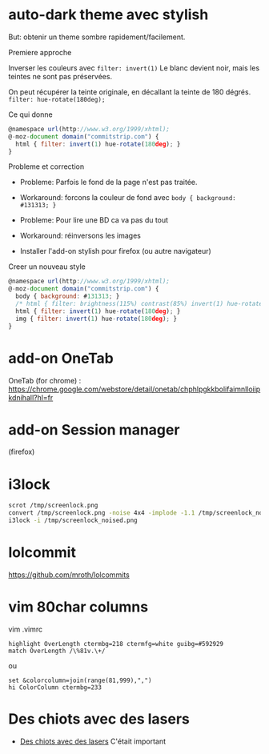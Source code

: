 # auto-dark theme avec stylish

But: obtenir un theme sombre rapidement/facilement.

Premiere approche

Inverser les couleurs avec `filter: invert(1)`
Le blanc devient noir, mais les teintes ne sont pas préservées.

On peut récupérer la teinte originale, en décallant la teinte de 180 dégrés.
`filter: hue-rotate(180deg);`

Ce qui donne 

```js
@namespace url(http://www.w3.org/1999/xhtml);
@-moz-document domain("commitstrip.com") {
  html { filter: invert(1) hue-rotate(180deg); }
}
```

Probleme et correction

* Probleme: Parfois le fond de la page n'est pas traitée.
* Workaround: forcons la couleur de fond avec `body { background: #131313; }`
* Probleme: Pour lire une BD ca va pas du tout
* Workaround: réinversons les images

* Installer l'add-on stylish pour firefox (ou autre navigateur)

Creer un nouveau style

```js
@namespace url(http://www.w3.org/1999/xhtml);
@-moz-document domain("commitstrip.com") {
  body { background: #131313; }
  /* html { filter: brightness(115%) contrast(85%) invert(1) hue-rotate(180deg); } */
  html { filter: invert(1) hue-rotate(180deg); }
  img { filter: invert(1) hue-rotate(180deg); }
}
```

# add-on OneTab

OneTab (for chrome) : https://chrome.google.com/webstore/detail/onetab/chphlpgkkbolifaimnlloiipkdnihall?hl=fr

# add-on Session manager

(firefox)


# i3lock

```sh
scrot /tmp/screenlock.png
convert /tmp/screenlock.png -noise 4x4 -implode -1.1 /tmp/screenlock_noised.png
i3lock -i /tmp/screenlock_noised.png
```

# lolcommit

https://github.com/mroth/lolcommits


# vim 80char columns

vim .vimrc
```
highlight OverLength ctermbg=218 ctermfg=white guibg=#592929
match OverLength /\%81v.\+/
```
ou
```
set &colorcolumn=join(range(81,999),",")
hi ColorColumn ctermbg=233
```

# Des chiots avec des lasers

* [Des chiots avec des lasers](https://animatedmeta.files.wordpress.com/2015/03/star-vs-evil-lazer-eye-dogs-2.gif) C'était important

